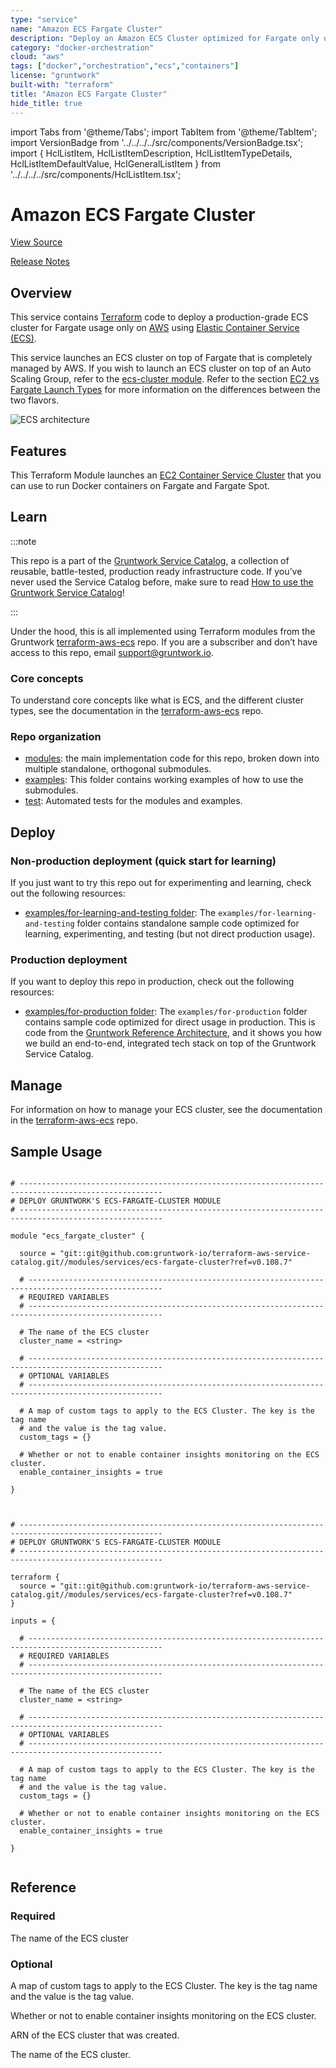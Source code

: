 ```yaml
---
type: "service"
name: "Amazon ECS Fargate Cluster"
description: "Deploy an Amazon ECS Cluster optimized for Fargate only usage."
category: "docker-orchestration"
cloud: "aws"
tags: ["docker","orchestration","ecs","containers"]
license: "gruntwork"
built-with: "terraform"
title: "Amazon ECS Fargate Cluster"
hide_title: true
---
```


import Tabs from '@theme/Tabs';
import TabItem from '@theme/TabItem';
import VersionBadge from '../../../../src/components/VersionBadge.tsx';
import { HclListItem, HclListItemDescription, HclListItemTypeDetails, HclListItemDefaultValue, HclGeneralListItem } from '../../../../src/components/HclListItem.tsx';

<VersionBadge version="0.108.7" lastModifiedVersion="0.66.0"/>

# Amazon ECS Fargate Cluster

<a href="https://github.com/gruntwork-io/terraform-aws-service-catalog/tree/v0.108.7/modules/services/ecs-fargate-cluster" className="link-button" title="View the source code for this service in GitHub.">View Source</a>

<a href="https://github.com/gruntwork-io/terraform-aws-service-catalog/releases?q=services%2Fecs-fargate-cluster" className="link-button" title="Release notes for only versions which impacted this service.">Release Notes</a>

## Overview

This service contains [Terraform](https://www.terraform.io) code to deploy a production-grade ECS cluster for Fargate
usage only on [AWS](https://aws.amazon.com) using
[Elastic Container Service (ECS)](https://docs.aws.amazon.com/AmazonECS/latest/developerguide/Welcome.html).

This service launches an ECS cluster on top of Fargate that is completely managed by AWS. If you wish to launch an ECS
cluster on top of an Auto Scaling Group, refer to the [ecs-cluster module](/reference/services/app-orchestration/amazon-ecs-cluster). Refer to the section
[EC2 vs Fargate Launch Types](https://github.com/gruntwork-io/terraform-aws-ecs/blob/master/core-concepts.md#ec2-vs-fargate-launch-types)
for more information on the differences between the two flavors.

![ECS architecture](/img/reference/services/app-orchestration/ecs-architecture.png)

## Features

This Terraform Module launches an [EC2 Container Service Cluster](http://docs.aws.amazon.com/AmazonECS/latest/developerguide/ECS_clusters.html)
that you can use to run Docker containers on Fargate and Fargate Spot.

## Learn

:::note

This repo is a part of the [Gruntwork Service Catalog](https://github.com/gruntwork-io/terraform-aws-service-catalog/),
a collection of reusable, battle-tested, production ready infrastructure code.
If you’ve never used the Service Catalog before, make sure to read
[How to use the Gruntwork Service Catalog](https://docs.gruntwork.io/reference/services/intro/overview)!

:::

Under the hood, this is all implemented using Terraform modules from the Gruntwork
[terraform-aws-ecs](https://github.com/gruntwork-io/terraform-aws-ecs) repo. If you are a subscriber and don’t have
access to this repo, email <support@gruntwork.io>.

### Core concepts

To understand core concepts like what is ECS, and the different cluster types, see the documentation in the
[terraform-aws-ecs](https://github.com/gruntwork-io/terraform-aws-ecs) repo.

### Repo organization

*   [modules](https://github.com/gruntwork-io/terraform-aws-service-catalog/tree/v0.108.7/modules): the main implementation code for this repo, broken down into multiple standalone, orthogonal submodules.
*   [examples](https://github.com/gruntwork-io/terraform-aws-service-catalog/tree/v0.108.7/examples): This folder contains working examples of how to use the submodules.
*   [test](https://github.com/gruntwork-io/terraform-aws-service-catalog/tree/v0.108.7/test): Automated tests for the modules and examples.

## Deploy

### Non-production deployment (quick start for learning)

If you just want to try this repo out for experimenting and learning, check out the following resources:

*   [examples/for-learning-and-testing folder](https://github.com/gruntwork-io/terraform-aws-service-catalog/tree/v0.108.7/examples/for-learning-and-testing): The
    `examples/for-learning-and-testing` folder contains standalone sample code optimized for learning, experimenting, and
    testing (but not direct production usage).

### Production deployment

If you want to deploy this repo in production, check out the following resources:

*   [examples/for-production folder](https://github.com/gruntwork-io/terraform-aws-service-catalog/tree/v0.108.7/examples/for-production): The `examples/for-production` folder contains sample code
    optimized for direct usage in production. This is code from the
    [Gruntwork Reference Architecture](https://gruntwork.io/reference-architecture), and it shows you how we build an
    end-to-end, integrated tech stack on top of the Gruntwork Service Catalog.

## Manage

For information on how to manage your ECS cluster, see the documentation in the
[terraform-aws-ecs](https://github.com/gruntwork-io/terraform-aws-ecs) repo.


## Sample Usage

<Tabs>
<TabItem value="terraform" label="Terraform" default>

```hcl title="main.tf"

# ------------------------------------------------------------------------------------------------------
# DEPLOY GRUNTWORK'S ECS-FARGATE-CLUSTER MODULE
# ------------------------------------------------------------------------------------------------------

module "ecs_fargate_cluster" {

  source = "git::git@github.com:gruntwork-io/terraform-aws-service-catalog.git//modules/services/ecs-fargate-cluster?ref=v0.108.7"

  # ----------------------------------------------------------------------------------------------------
  # REQUIRED VARIABLES
  # ----------------------------------------------------------------------------------------------------

  # The name of the ECS cluster
  cluster_name = <string>

  # ----------------------------------------------------------------------------------------------------
  # OPTIONAL VARIABLES
  # ----------------------------------------------------------------------------------------------------

  # A map of custom tags to apply to the ECS Cluster. The key is the tag name
  # and the value is the tag value.
  custom_tags = {}

  # Whether or not to enable container insights monitoring on the ECS cluster.
  enable_container_insights = true

}


```

</TabItem>
<TabItem value="terragrunt" label="Terragrunt" default>

```hcl title="terragrunt.hcl"

# ------------------------------------------------------------------------------------------------------
# DEPLOY GRUNTWORK'S ECS-FARGATE-CLUSTER MODULE
# ------------------------------------------------------------------------------------------------------

terraform {
  source = "git::git@github.com:gruntwork-io/terraform-aws-service-catalog.git//modules/services/ecs-fargate-cluster?ref=v0.108.7"
}

inputs = {

  # ----------------------------------------------------------------------------------------------------
  # REQUIRED VARIABLES
  # ----------------------------------------------------------------------------------------------------

  # The name of the ECS cluster
  cluster_name = <string>

  # ----------------------------------------------------------------------------------------------------
  # OPTIONAL VARIABLES
  # ----------------------------------------------------------------------------------------------------

  # A map of custom tags to apply to the ECS Cluster. The key is the tag name
  # and the value is the tag value.
  custom_tags = {}

  # Whether or not to enable container insights monitoring on the ECS cluster.
  enable_container_insights = true

}


```

</TabItem>
</Tabs>



## Reference


<Tabs>
<TabItem value="inputs" label="Inputs" default>

### Required

<HclListItem name="cluster_name" requirement="required" type="string">
<HclListItemDescription>

The name of the ECS cluster

</HclListItemDescription>
</HclListItem>

### Optional

<HclListItem name="custom_tags" requirement="optional" type="map(string)">
<HclListItemDescription>

A map of custom tags to apply to the ECS Cluster. The key is the tag name and the value is the tag value.

</HclListItemDescription>
<HclListItemDefaultValue defaultValue="{}"/>
</HclListItem>

<HclListItem name="enable_container_insights" requirement="optional" type="bool">
<HclListItemDescription>

Whether or not to enable container insights monitoring on the ECS cluster.

</HclListItemDescription>
<HclListItemDefaultValue defaultValue="true"/>
</HclListItem>

</TabItem>
<TabItem value="outputs" label="Outputs">

<HclListItem name="arn">
<HclListItemDescription>

ARN of the ECS cluster that was created.

</HclListItemDescription>
</HclListItem>

<HclListItem name="name">
<HclListItemDescription>

The name of the ECS cluster.

</HclListItemDescription>
</HclListItem>

</TabItem>
</Tabs>


<!-- ##DOCS-SOURCER-START
{
  "originalSources": [
    "https://github.com/gruntwork-io/terraform-aws-service-catalog/tree/v0.108.7/modules/services/ecs-fargate-cluster/README.md",
    "https://github.com/gruntwork-io/terraform-aws-service-catalog/tree/v0.108.7/modules/services/ecs-fargate-cluster/variables.tf",
    "https://github.com/gruntwork-io/terraform-aws-service-catalog/tree/v0.108.7/modules/services/ecs-fargate-cluster/outputs.tf"
  ],
  "sourcePlugin": "service-catalog-api",
  "hash": "e866206faba148dc32be306e2ab09524"
}
##DOCS-SOURCER-END -->
